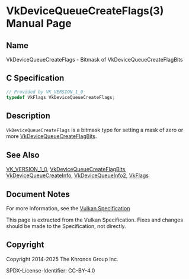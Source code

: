# VkDeviceQueueCreateFlags(3) Manual Page

## Name

VkDeviceQueueCreateFlags - Bitmask of VkDeviceQueueCreateFlagBits



## [](#_c_specification)C Specification

```c++
// Provided by VK_VERSION_1_0
typedef VkFlags VkDeviceQueueCreateFlags;
```

## [](#_description)Description

`VkDeviceQueueCreateFlags` is a bitmask type for setting a mask of zero or more [VkDeviceQueueCreateFlagBits](https://registry.khronos.org/vulkan/specs/latest/man/html/VkDeviceQueueCreateFlagBits.html).

## [](#_see_also)See Also

[VK\_VERSION\_1\_0](https://registry.khronos.org/vulkan/specs/latest/man/html/VK_VERSION_1_0.html), [VkDeviceQueueCreateFlagBits](https://registry.khronos.org/vulkan/specs/latest/man/html/VkDeviceQueueCreateFlagBits.html), [VkDeviceQueueCreateInfo](https://registry.khronos.org/vulkan/specs/latest/man/html/VkDeviceQueueCreateInfo.html), [VkDeviceQueueInfo2](https://registry.khronos.org/vulkan/specs/latest/man/html/VkDeviceQueueInfo2.html), [VkFlags](https://registry.khronos.org/vulkan/specs/latest/man/html/VkFlags.html)

## [](#_document_notes)Document Notes

For more information, see the [Vulkan Specification](https://registry.khronos.org/vulkan/specs/latest/html/vkspec.html#VkDeviceQueueCreateFlags)

This page is extracted from the Vulkan Specification. Fixes and changes should be made to the Specification, not directly.

## [](#_copyright)Copyright

Copyright 2014-2025 The Khronos Group Inc.

SPDX-License-Identifier: CC-BY-4.0